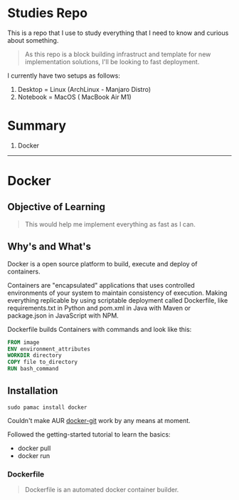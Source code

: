 # Studies Repo
This is a repo that I use to study everything that I need to know and curious about something.

> As this repo is a block building infrastruct and template for new implementation solutions, I'll be looking to fast deployment.

I currently have two setups as follows:

1. Desktop = Linux (ArchLinux - Manjaro Distro)
2. Notebook = MacOS ( MacBook Air M1)
# Summary

1. Docker

***

# Docker

## Objective of Learning
> This would help me implement everything as fast as I can.

## Why's and What's
Docker is a open source platform to build, execute and deploy of containers.

Containers are "encapsulated" applications that uses controlled environments of your system to maintain consistency of execution. Making everything replicable by using scriptable deployment called Dockerfile, like requirements.txt in Python and pom.xml in Java with Maven or package.json in JavaScript with NPM.

Dockerfile builds Containers with commands and look like this:

```Dockerfile
FROM image
ENV environment_attributes
WORKDIR directory
COPY file to_directory
RUN bash_command
```

## Installation
```terminal
sudo pamac install docker
```
Couldn't make AUR [docker-git](https://aur.archlinux.org/packages/docker-git/) work by any means at moment.

Followed the getting-started tutorial to learn the basics:
 - docker pull
 - docker run

### Dockerfile
> Dockerfile is an automated docker container builder.

